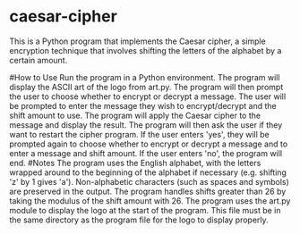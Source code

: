 # caesar-cipher

This is a Python program that implements the Caesar cipher, a simple encryption technique that involves shifting the letters of the alphabet by a certain amount.

#How to Use
Run the program in a Python environment.
The program will display the ASCII art of the logo from art.py.
The program will then prompt the user to choose whether to encrypt or decrypt a message.
The user will be prompted to enter the message they wish to encrypt/decrypt and the shift amount to use.
The program will apply the Caesar cipher to the message and display the result.
The program will then ask the user if they want to restart the cipher program. If the user enters 'yes', they will be prompted again to choose whether to encrypt or decrypt a message and to enter a message and shift amount. If the user enters 'no', the program will end.
#Notes
The program uses the English alphabet, with the letters wrapped around to the beginning of the alphabet if necessary (e.g. shifting 'z' by 1 gives 'a').
Non-alphabetic characters (such as spaces and symbols) are preserved in the output.
The program handles shifts greater than 26 by taking the modulus of the shift amount with 26.
The program uses the art.py module to display the logo at the start of the program. This file must be in the same directory as the program file for the logo to display properly.
